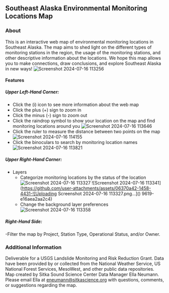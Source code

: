 ## Southeast Alaska Environmental Monitoring Locations Map

### About
This is an interactive web map of environmental monitoring locations in Southeast Alaska. The map aims to shed light on the different types of monitoring stations in the region, the usage of the monitoring stations, and other descriptive information about the locations. We hope this map allows you to make connections, draw conclusions, and explore Southeast Alaska in new ways! 
![Screenshot 2024-07-16 113256](https://github.com/user-attachments/assets/f6ea353e-4d0b-41f9-85cf-7adc60461007)

#### Features
##### Upper Left-Hand Corner: 
- Click the (i) icon to see more information about the web map
- Click the plus (+) sign to zoom in
- Click the minus (-) sign to zoom out
- Click the raindrop symbol to show your location on the map and find monitoring locations around you
![Screenshot 2024-07-16 113646](https://github.com/user-attachments/assets/de2358cd-81ea-4edd-b1c4-e6ebc1f128e1)
- Click the ruler to measure the distance between two points on the map
![Screenshot 2024-07-16 114155](https://github.com/user-attachments/assets/33991910-5859-4267-b350-fe167f599be5)
- Click the binoculars to search by monitoring location names
![Screenshot 2024-07-16 113821](https://github.com/user-attachments/assets/e30fc4f9-23ab-42ff-8a9e-fff353a96230)

##### Upper Right-Hand Corner:
- Layers
  - Categorize monitoring locations by the status of the location
![Screenshot 2024-07-16 113327](https://github.com/user-attachments/assets/570dd931-c1a2-4240-ae8a-8d05a6d12fc5)
![Screenshot 2024-07-16 113341](https://github.com/user-attachments/assets/06370a42-1458-4431-![Uploading Screenshot 2024-07-16 113327.png…]()
9619-e16aea2aa2c4)
  - Change the background layer preferences
![Screenshot 2024-07-16 113358](https://github.com/user-attachments/assets/fac6a86f-69ba-4ec8-9302-69a998fb52f9)

##### Right-Hand Side:
-Filter the map by Project, Station Type, Operational Status, and/or Owner.

### Additional Information
Deliverable for a USGS Landslide Monitoring and Risk Reduction Grant. Data have been provided by or collected from the National Weather Service, US National Forest Services, MesoWest, and other public data repositories. Map created by Sitka Sound Science Center Data Manager Ella Neumann. Please email Ella at eneumann@sitkascience.org with questions, comments, or suggestions regarding the map. 
